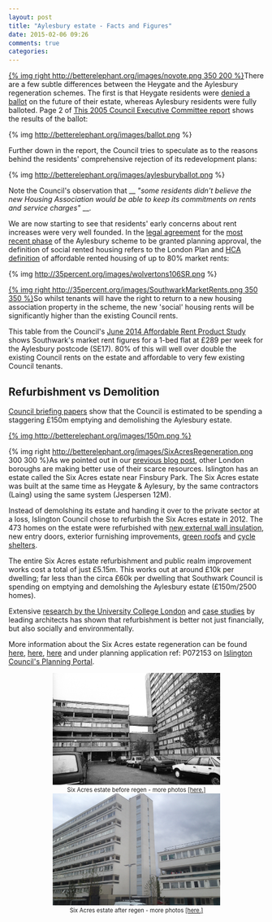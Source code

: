 ```yaml
---
layout: post
title: "Aylesbury estate - Facts and Figures"
date: 2015-02-06 09:26
comments: true
categories: 
---
```

[{% img right http://betterelephant.org/images/novote.png 350 200 %}](http://www.theguardian.com/society/2001/dec/27/1)There are a few subtle differences between the Heygate and the Aylesbury regeneration schemes. The first is that Heygate residents were [denied a ballot](http://heygate.github.io/img/councilrulesoutvote.pdf) on the future of their estate, whereas Aylesbury residents were fully balloted. Page 2 of [This 2005 Council Executive Committee report](http://moderngov.southwark.gov.uk/Data/Executive/20050927/Agenda/Item%2007%20-%20The%20AylesburyEstate%20Revised%20Strategy%20-%20Report.pdf) shows the results of the ballot:

{% img http://betterelephant.org/images/ballot.png %}  

Further down in the report, the Council tries to speculate as to the reasons behind the residents' comprehensive rejection of its redevelopment plans:

{% img http://betterelephant.org/images/aylesburyballot.png %}

Note the Council's observation that __ _"some residents didn't believe the new Housing Association would be able to keep its commitments on rents and service charges"_ __.

We are now starting to see that residents' early concerns about rent increases were very well founded. In the [legal agreement](http://planningonline.southwark.gov.uk/DocsOnline/Documents/279910_1.pdf) for the [most recent phase](http://www.insidehousing.co.uk/lq-wins-work-on-next-phase-of-aylesbury-plan/6522708.article) of the Aylesbury scheme to be granted planning approval, the definition of social rented housing refers to the London Plan and [HCA definition](https://www.gov.uk/government/policies/improving-the-rented-housing-sector--2/supporting-pages/providing-affordable-homes-for-rent) of affordable rented housing of up to 80% market rents:

{% img http://35percent.org/images/wolvertons106SR.png %}

[{% img right http://35percent.org/images/SouthwarkMarketRents.png 350 350 %}](https://www.london.gov.uk/sites/default/files/41_LBSouthwark_Session3.pdf)So whilst tenants will have the right to return to a new housing association property in the scheme, the new 'social' housing rents will be significantly higher than the existing Council rents.  

This table from the Council's [June 2014 Affordable Rent Product Study](https://www.london.gov.uk/sites/default/files/41_LBSouthwark_Session3.pdf) shows Southwark's market rent figures for a 1-bed flat at £289 per week for the Aylesbury postcode (SE17). 80% of this will well over double the existing Council rents on the estate and affordable to very few existing Council tenants. 

## Refurbishment vs Demolition
[Council briefing papers](http://moderngov.southwark.gov.uk/documents/s43556/Report%20Selection%20of%20a%20Preferred%20Partner%20to%20Work%20with%20the%20Council%20to%20Deliver%20the%20Regeneration%20of%20the.pdf) show that the Council is estimated to be spending a staggering £150m emptying and demolishing the Aylesbury estate. 

[{% img http://betterelephant.org/images/150m.png %}](http://moderngov.southwark.gov.uk/documents/s43556/Report%20Selection%20of%20a%20Preferred%20Partner%20to%20Work%20with%20the%20Council%20to%20Deliver%20the%20Regeneration%20of%20the.pdf)

{% img right http://betterelephant.org/images/SixAcresRegeneration.png 300 300 %}As we pointed out in our [previous blog post](http://betterelephant.org/blog/2014/07/11/london-assembly-investigation-into-housing-estate-refurbishment-and-demolition/), other London boroughs are making better use of their scarce resources. Islington has an estate called the Six Acres estate near Finsbury Park. The Six Acres estate was built at the same time as Heygate & Aylesury, by the same contractors (Laing) using the same system (Jespersen 12M).  

Instead of demolshing its estate and handing it over to the private sector at a loss, Islington Council chose to refurbish the Six Acres estate in 2012. The 473 homes on the estate were refurbished with [new external wall insulation](http://www.lawtechltd.co.uk/Project_Tollington.aspx), new entry doors, exterior furnishing improvements, [green roofs](http://www.langley.co.uk/asx/six_acres_case_study.pdf) and [cycle shelters](http://greenroofshelters.co.uk/green-roofed-cycle-shelters-for-islington/).

The entire Six Acres estate refurbishment and public realm improvement works cost a total of just £5.15m. This works out at around £10k per dwelling; far less than the circa £60k per dwelling that Southwark Council is spending on emptying and demolshing the Aylesbury estate (£150m/2500 homes).  

Extensive [research by the University College London](http://www.engineering.ucl.ac.uk/engineering-exchange/demolition-refurbishment-social-housing/) and [case studies](https://heygateestate.files.wordpress.com/2012/12/genslerheygate.pdf) by leading architects has shown that refurbishment is better not just financially, but also socially and environmentally.  
 
More information about the Six Acres estate regeneration can be found [here](http://www.langley.co.uk/asx/six_acres_case_study_-_newsletter.pdf), [here](http://bit.ly/1ssLvV6), [here](http://www.langley.co.uk/asx/six_acres_case_study.pdf) and under planning application ref: P072153 on [Islington Council's Planning Portal](http://www.islington.gov.uk/services/planning/planninginisl/plan_interest/Pages/planning-search.aspx#header).


<center>
<div style="width:330px; font-size:80%; text-align:center;"><a href="https://www.flickr.com/photos/46360829@N03/sets/72157645684480295/"><img src="/images/sixacresbefore4.jpg" width="330" height="220"></a>Six Acres estate before regen - more photos <a href="https://www.flickr.com/photos/46360829@N03/sets/72157645684480295/">[here.]</a></div>
</center>

<center>
<div style="width:330px; font-size:80%; text-align:center;"><a href="https://www.flickr.com/photos/46360829@N03/sets/72157645684757965/"><img src="/images/sixacresafter.JPG" width="330" height="220"></a>Six Acres estate after regen - more photos <a href="https://www.flickr.com/photos/46360829@N03/sets/72157645684757965/">[here.]</a></div>
</center>
</br>





